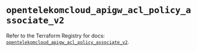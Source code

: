 # `opentelekomcloud_apigw_acl_policy_associate_v2`

Refer to the Terraform Registry for docs: [`opentelekomcloud_apigw_acl_policy_associate_v2`](https://registry.terraform.io/providers/opentelekomcloud/opentelekomcloud/1.36.38/docs/resources/apigw_acl_policy_associate_v2).
